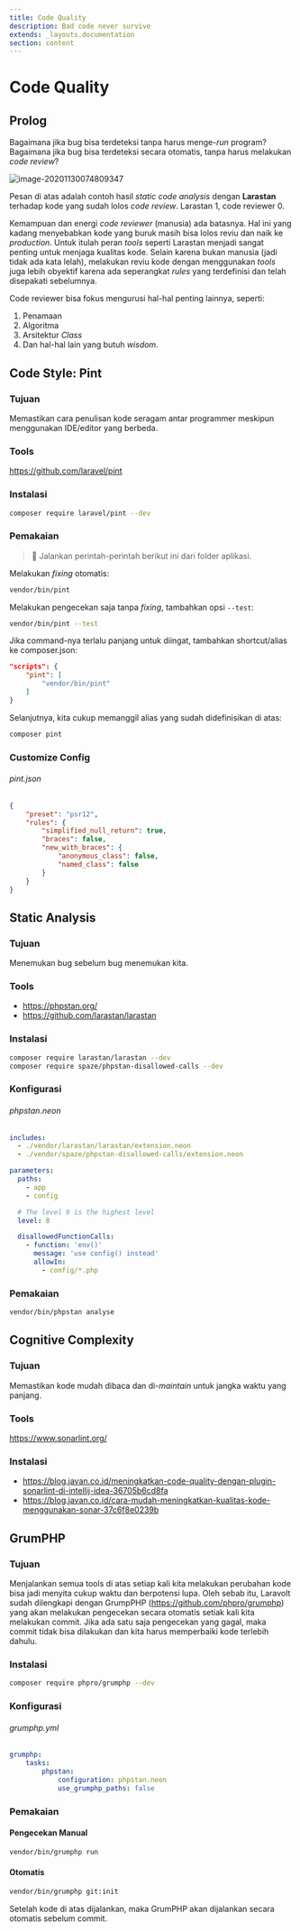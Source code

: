 ```yaml
---
title: Code Quality
description: Bad code never survive
extends: _layouts.documentation
section: content
---
```


# Code Quality

## Prolog

Bagaimana jika bug bisa terdeteksi tanpa harus menge-*run* program? Bagaimana jika bug bisa terdeteksi secara otomatis, tanpa harus melakukan *code review*?

![image-20201130074809347](../assets/uploads/larastan-restul.png)

Pesan di atas adalah contoh hasil *static code analysis* dengan **Larastan** terhadap kode yang sudah lolos *code review*. Larastan 1, code reviewer 0.

Kemampuan dan energi *code reviewer* (manusia) ada batasnya. Hal ini yang kadang menyebabkan kode yang buruk masih bisa lolos reviu dan naik ke *production*. Untuk itulah peran *tools* seperti Larastan menjadi sangat penting untuk menjaga kualitas kode. Selain karena bukan manusia (jadi tidak ada kata lelah), melakukan reviu kode dengan menggunakan *tools* juga lebih obyektif karena ada seperangkat *rules* yang terdefinisi dan telah disepakati sebelumnya.

Code reviewer bisa fokus mengurusi hal-hal penting lainnya, seperti:

1. Penamaan
2. Algoritma
3. Arsitektur *Class*
4. Dan hal-hal lain yang butuh *wisdom*.



## Code Style: Pint

### Tujuan

Memastikan cara penulisan kode seragam antar programmer meskipun menggunakan IDE/editor yang berbeda.

### Tools

https://github.com/laravel/pint

### Instalasi

```bash
composer require laravel/pint --dev
```

### Pemakaian

> 🌟 Jalankan perintah-perintah berikut ini dari folder aplikasi.

Melakukan *fixing* otomatis:

```bash
vendor/bin/pint
```

Melakukan pengecekan saja tanpa *fixing*, tambahkan opsi `--test`:

```bash
vendor/bin/pint --test
```

Jika command-nya terlalu panjang untuk diingat, tambahkan shortcut/alias ke composer.json:

```json
"scripts": {
    "pint": [
        "vendor/bin/pint"
    ]
}
```

Selanjutnya, kita cukup memanggil alias yang sudah didefinisikan di atas:

```bash
composer pint
```

### Customize Config

###### pint.json

```json
{
    "preset": "psr12",
    "rules": {
        "simplified_null_return": true,
        "braces": false,
        "new_with_braces": {
            "anonymous_class": false,
            "named_class": false
        }
    }
}
```

## Static Analysis

### Tujuan

Menemukan bug sebelum bug menemukan kita.

### Tools

- https://phpstan.org/
- https://github.com/larastan/larastan

### Instalasi

```bash
composer require larastan/larastan --dev
composer require spaze/phpstan-disallowed-calls --dev 
```

### Konfigurasi

###### phpstan.neon

```yaml
includes:
  - ./vendor/larastan/larastan/extension.neon
  - ./vendor/spaze/phpstan-disallowed-calls/extension.neon

parameters:
  paths:
    - app
    - config

  # The level 9 is the highest level
  level: 8

  disallowedFunctionCalls:
    - function: 'env()'
      message: 'use config() instead'
      allowIn:
        - config/*.php
```

### Pemakaian

```bash
vendor/bin/phpstan analyse
```



## Cognitive Complexity

### Tujuan

Memastikan kode mudah dibaca dan di-*maintain* untuk jangka waktu yang panjang.

### Tools

https://www.sonarlint.org/

### Instalasi

- https://blog.javan.co.id/meningkatkan-code-quality-dengan-plugin-sonarlint-di-intellij-idea-36705b6cd8fa
- https://blog.javan.co.id/cara-mudah-meningkatkan-kualitas-kode-menggunakan-sonar-37c6f8e0239b



## GrumPHP

### Tujuan

Menjalankan semua tools di atas setiap kali kita melakukan perubahan kode bisa jadi menyita cukup waktu dan berpotensi lupa. Oleh sebab itu, Laravolt sudah dilengkapi dengan GrumpPHP (https://github.com/phpro/grumphp) yang akan melakukan pengecekan secara otomatis setiak kali kita melakukan commit. Jika ada satu saja pengecekan yang gagal, maka commit tidak bisa dilakukan dan kita harus memperbaiki kode terlebih dahulu.

### Instalasi

```bash
composer require phpro/grumphp --dev
```

### Konfigurasi

###### grumphp.yml

```yaml
grumphp:
    tasks:
        phpstan:
            configuration: phpstan.neon
            use_grumphp_paths: false
```

### Pemakaian

#### Pengecekan Manual

```bash
vendor/bin/grumphp run
```

#### Otomatis

```bash
vendor/bin/grumphp git:init
```

Setelah kode di atas dijalankan, maka GrumPHP akan dijalankan secara otomatis sebelum commit.
